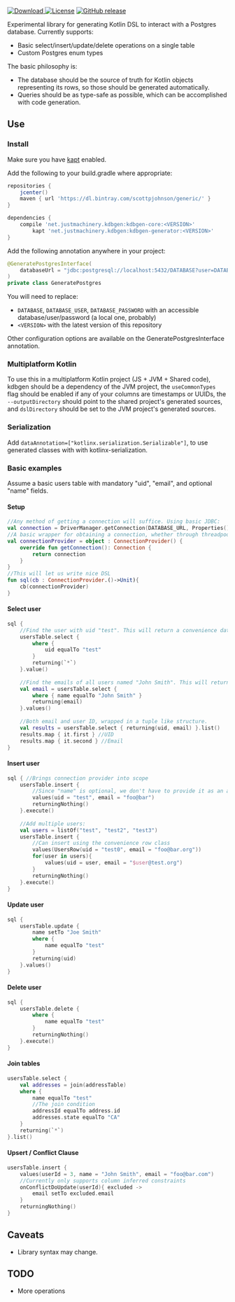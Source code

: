 [ ![Download](https://api.bintray.com/packages/scottpjohnson/generic/kdbgen/images/download.svg) ](https://bintray.com/scottpjohnson/generic/kdbgen/_latestVersion)
[![License](https://img.shields.io/badge/License-Apache%202.0-blue.svg)](https://opensource.org/licenses/Apache-2.0)
[![GitHub release](https://img.shields.io/github/release/qubyte/rubidium.svg)]()
 
 Experimental library for generating Kotlin DSL to interact with a Postgres database. 
 Currently supports:
  - Basic select/insert/update/delete operations on a single table
  - Custom Postgres enum types
 
 The basic philosophy is:
 - The database should be the source of truth for Kotlin objects representing its rows, so those should be generated automatically.
 - Queries should be as type-safe as possible, which can be accomplished with code generation.
  
## Use
### Install
Make sure you have [kapt](https://kotlinlang.org/docs/reference/kapt.html) enabled.

Add the following to your build.gradle where appropriate:
```groovy
repositories {
    jcenter()
    maven { url 'https://dl.bintray.com/scottpjohnson/generic/' }
}

dependencies {
    compile 'net.justmachinery.kdbgen:kdbgen-core:<VERSION>'
        kapt 'net.justmachinery.kdbgen:kdbgen-generator:<VERSION>'
}
```

Add the following annotation anywhere in your project:
```kotlin
@GeneratePostgresInterface(
	databaseUrl = "jdbc:postgresql://localhost:5432/DATABASE?user=DATABASE_USER&password=DATABASE_PASSWORD"
)
private class GeneratePostgres
```
You will need to replace:
- `DATABASE`, `DATABASE_USER`, `DATABASE_PASSWORD` with an accessible database/user/password (a local one, probably)
- `<VERSION>` with the latest version of this repository

Other configuration options are available on the GeneratePostgresInterface annotation.

### Multiplatform Kotlin
To use this in a multiplatform Kotlin project (JS + JVM + Shared code), kdbgen should be a dependency of the JVM project, 
the `useCommonTypes` flag should be enabled if any of your columns are timestamps or UUIDs, the `--outputDirectory` should point to the shared project's generated sources,
and `dslDirectory` should be set to the JVM project's generated sources. 

### Serialization
Add `dataAnnotation=["kotlinx.serialization.Serializable"]`, to use generated classes with 
with kotlinx-serialization.

### Basic examples

 Assume a basic users table with mandatory "uid", "email", and optional "name" fields.
 
#### Setup
```kotlin
//Any method of getting a connection will suffice. Using basic JDBC:
val connection = DriverManager.getConnection(DATABASE_URL, Properties()) as PgConnection
//A basic wrapper for obtaining a connection, whether through threadpool or just reusing the same connection
val connectionProvider = object : ConnectionProvider() {
    override fun getConnection(): Connection {
        return connection
    }
}
//This will let us write nice DSL
fun sql(cb : ConnectionProvider.()->Unit){
    cb(connectionProvider)
}
```

#### Select user
```kotlin
sql {
    //Find the user with uid "test". This will return a convenience data class containing all columns.
    usersTable.select {
        where {
            uid equalTo "test"
        }
        returning(`*`)
    }.value()
    
    //Find the emails of all users named "John Smith". This will return just the email column.
    val email = usersTable.select { 
        where { name equalTo "John Smith" }
        returning(email)
    }.values()
    
    //Both email and user ID, wrapped in a tuple like structure.
    val results = usersTable.select { returning(uid, email) }.list()
    results.map { it.first } //UID
    results.map { it.second } //Email
}
```

#### Insert user
```kotlin
sql { //Brings connection provider into scope
    usersTable.insert { 
        //Since "name" is optional, we don't have to provide it as an argument to this insert helper method.
        values(uid = "test", email = "foo@bar")
        returningNothing()    
    }.execute()
        
    //Add multiple users:
    val users = listOf("test", "test2", "test3")
    usersTable.insert {
        //Can insert using the convenience row class
        values(UsersRow(uid = "test0", email = "foo@bar.org"))
        for(user in users){
            values(uid = user, email = "$user@test.org")
        }
        returningNothing()
    }.execute()
}
```

#### Update user
```kotlin
sql {
    usersTable.update {
        name setTo "Joe Smith"
        where {
            name equalTo "test"
        }
        returning(uid)
    }.values()
}
```

#### Delete user
```kotlin
sql {
    usersTable.delete {
        where {
            name equalTo "test"
        }
        returningNothing()
    }.execute()
}
```

#### Join tables
```kotlin
usersTable.select {
    val addresses = join(addressTable)
    where {
        name equalTo "test"
        //The join condition
        addressId equalTo address.id
        addresses.state equalTo "CA"
    }
    returning(`*`)
}.list()

```

#### Upsert / Conflict Clause
```kotlin
usersTable.insert {
    values(userId = 3, name = "John Smith", email = "foo@bar.com")
    //Currently only supports column inferred constraints
    onConflictDoUpdate(userId){ excluded ->
        email setTo excluded.email
    }
    returningNothing()
}

```

## Caveats
- Library syntax may change.

## TODO
- More operations